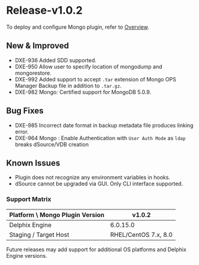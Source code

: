 # Release-v1.0.2

To deploy and configure Mongo plugin, 
refer to [Overview](/).

## New & Improved
* DXE-936 Added SDD supported.  
* DXE-950 Allow user to specify location of mongodump and mongorestore.  
* DXE-992 Added support to accept `.tar` extension of Mongo OPS Manager Backup file in addition to `.tar.gz`.  
* DXE-982 Mongo: Certified support for MongoDB 5.0.9.  


## Bug Fixes
* DXE-985 Incorrect date format in backup metadata file produces linking error.  
* DXE-964 Mongo : Enable Authentication with `User Auth Mode` as `ldap` breaks dSource/VDB creation


## Known Issues

* Plugin does not recognize any environment variables in hooks.  
* dSource cannot be upgraded via GUI. Only CLI interface supported.    


### Support Matrix

| <span class="table-header">Platform \ Mongo Plugin Version </span><br/> <span class="table-header"></span>|<span class="table-header"> v1.0.2</span> |
| ------------------                                                                                        | -------------------------                |   
| Delphix Engine                                                                                            | 6.0.15.0                                 |
| Staging / Target Host                                                                                     | RHEL/CentOS 7.x, 8.0                     |


Future releases may add support for additional OS platforms and Delphix Engine versions.  
